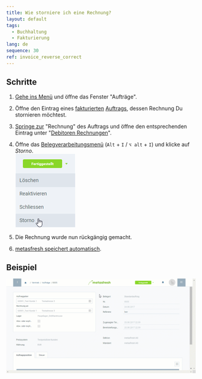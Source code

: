 ```yaml
---
title: Wie storniere ich eine Rechnung?
layout: default
tags:
  - Buchhaltung
  - Fakturierung
lang: de
sequence: 30
ref: invoice_reverse_correct
---
```


## Schritte
1. [Gehe ins Menü](Menu) und öffne das Fenster "Aufträge".
1. Öffne den Eintrag eines [fakturierten](Zu_Auftrag_Rechnung_erstellen) [Auftrags](Auftrag_erfassen), dessen Rechnung Du stornieren möchtest.
1. [Springe zur](SpringezuBelegen) "Rechnung" des Auftrags und öffne den entsprechenden Eintrag unter "[Debitoren Rechnungen](Menu)".
1. Öffne das [Belegverarbeitungsmenü](AktionStarten) (`Alt` + `I` / `⌥ alt` + `I`) und klicke auf *Storno*.<br>
![](assets/Belegstatus_Storno.png)

1. Die Rechnung wurde nun rückgängig gemacht.
1. [metasfresh speichert automatisch](Speicheranzeige).

## Beispiel
![](assets/Rechnung_stornieren.gif)
